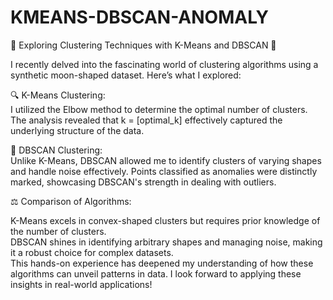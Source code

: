 # KMEANS-DBSCAN-ANOMALY
🚀 Exploring Clustering Techniques with K-Means and DBSCAN 🚀<br>

I recently delved into the fascinating world of clustering algorithms using a synthetic moon-shaped dataset. Here’s what I explored:<br>

🔍 K-Means Clustering:<br>
I utilized the Elbow method to determine the optimal number of clusters. The analysis revealed that k = [optimal_k] effectively captured the underlying structure of the data.<br>

🌌 DBSCAN Clustering:<br>
Unlike K-Means, DBSCAN allowed me to identify clusters of varying shapes and handle noise effectively. Points classified as anomalies were distinctly marked, showcasing DBSCAN's strength in dealing with outliers.<br>

⚖️ Comparison of Algorithms:<br>

K-Means excels in convex-shaped clusters but requires prior knowledge of the number of clusters.<br>
DBSCAN shines in identifying arbitrary shapes and managing noise, making it a robust choice for complex datasets.<br>
This hands-on experience has deepened my understanding of how these algorithms can unveil patterns in data. I look forward to applying these insights in real-world applications!<br>
